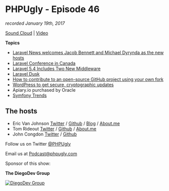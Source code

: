 # PHPUgly - Episode 46
*recorded January 19th, 2017*

[Sound Cloud](https://soundcloud.com/phpugly/episode46) | 
[Video](https://youtu.be/Gga7HnbsimM)

**Topics**
* [Laravel News welcomes Jacob Bennett and Michael Dyrynda as the new hosts](https://laravel-news.com/podcast/29)
* [Laravel Conference in Canada](https://docs.google.com/forms/d/e/1FAIpQLSeUemFxdu07_icwDpglxxiDLGNPDC7uw3zGk7eKiqpvpSp0cQ/viewform?c=0&w=1)
* [Laravel 5.4 Includes Two New Middleware](https://laravel-news.com/laravel-5-4-middleware)
* [Laravel Dusk](https://laravel.com/docs/master/dusk)
* [How to contribute to an open-source GitHub project using your own fork](https://mattstauffer.co/blog/how-to-contribute-to-an-open-source-github-project-using-your-own-fork)
* [WordPress to get secure, cryptographic updates](https://ma.ttias.be/wordpress-get-secure-cryptographic-updates/)
* Apiary.io purchased by Oracle
* [Symfony Trends](https://a-ast.github.io/trends/index.html)

## The hosts
* Eric Van Johnson [Twitter](https://twitter.com/shocm) / [Github](https://github.com/ericvanjohnson/) / [Blog](https://www.shocm.com) / [About.me](https://about.me/shocm) 
* Tom Rideout [Twitter](https://twitter.com/realrideout) / [Github](https://github.com/trideout/) / [About.me](https://about.me/thomasrideout)
* John Congdon [Twitter](https://twitter.com/johncongdon) / [Github](https://github.com/johncongdon) 

Follow us on Twitter [@PHPUgly](https://twitter.com/phpugly) 

Email us at [Podcast@phpugly.com](mailto:Podcast@phpugly.com)

Sponsor of this show:

**The DiegoDev Group**

[![DiegoDev Group](https://www.diegodev.com/img/diegodevgroup.png "Logo DiegoDev Group")](https://www.diegodev.com)
